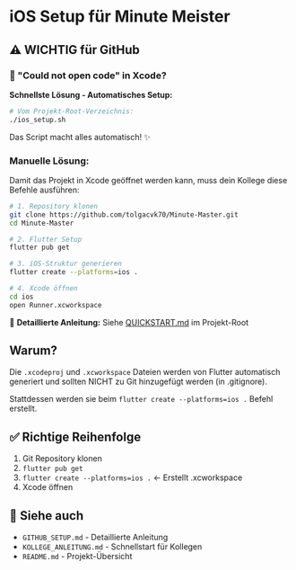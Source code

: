 # iOS Setup für Minute Meister

## ⚠️ WICHTIG für GitHub

### 🚨 "Could not open code" in Xcode?

**Schnellste Lösung - Automatisches Setup:**

```bash
# Vom Projekt-Root-Verzeichnis:
./ios_setup.sh
```

Das Script macht alles automatisch! ✨

### Manuelle Lösung:

Damit das Projekt in Xcode geöffnet werden kann, muss dein Kollege diese Befehle ausführen:

```bash
# 1. Repository klonen
git clone https://github.com/tolgacvk70/Minute-Master.git
cd Minute-Master

# 2. Flutter Setup
flutter pub get

# 3. iOS-Struktur generieren
flutter create --platforms=ios .

# 4. Xcode öffnen
cd ios
open Runner.xcworkspace
```

📖 **Detaillierte Anleitung:** Siehe [QUICKSTART.md](../QUICKSTART.md) im Projekt-Root

## Warum?

Die `.xcodeproj` und `.xcworkspace` Dateien werden von Flutter automatisch generiert und sollten NICHT zu Git hinzugefügt werden (in .gitignore).

Stattdessen werden sie beim `flutter create --platforms=ios .` Befehl erstellt.

## ✅ Richtige Reihenfolge

1. Git Repository klonen
2. `flutter pub get`
3. `flutter create --platforms=ios .` ← Erstellt .xcworkspace
4. Xcode öffnen

## 📖 Siehe auch

- `GITHUB_SETUP.md` - Detaillierte Anleitung
- `KOLLEGE_ANLEITUNG.md` - Schnellstart für Kollegen
- `README.md` - Projekt-Übersicht

